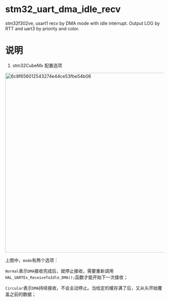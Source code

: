 # stm32_uart_dma_idle_recv
stm32f302ve, usart1 recv by DMA mode with idle interrupt. Output LOG by RTT and uart3 by priority and color.

# 说明
1. stm32CubeMx 配置选项
<img width="570" alt="6c8f656012543274e44ce53fbe54b06" src="https://github.com/ShadowThree/stm32_uart_dma_idle_recv/assets/41199004/8308609b-63fb-4b21-a67a-a66a548dceaf">

上图中，`mode`有两个选项：

`Normal`表示`DMA`接收完成后，就停止接收，需要重新调用`HAL_UARTEx_ReceiveToIdle_DMA();`函数才能开始下一次接收；

`Circular`表示`DMA`持续接收，不会主动停止。当给定的缓存满了后，又从头开始覆盖之前的数据；
